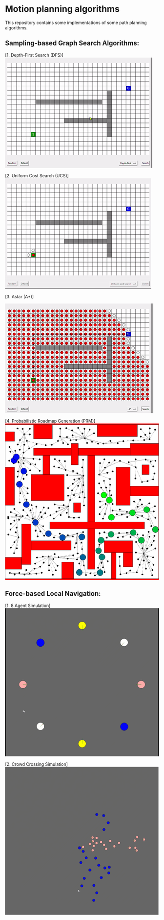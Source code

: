 # Motion planning algorithms

This repository contains some implementations of some path planning algorithms.
## Sampling-based Graph Search Algorithms:

[1. Depth-First Search (DFS)]
![](media/DFS.gif)

[2. Uniform Cost Search (UCS)]
![](media/BFS.gif)


[3. Astar (A*)]

![](media/Astar.gif) 


[4. Probabilistic Roadmap Generation (PRM)]
![](media/Path.png)



## Force-based Local Navigation:

[1. 8 Agent Simulation]
![](media/8_agents.gif)

[2. Crowd Crossing Simulation]
![](media/crowd_crossing.gif)
